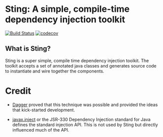 # Sting: A simple, compile-time dependency injection toolkit

[![Build Status](https://secure.travis-ci.org/realityforge/sting.svg?branch=master)](http://travis-ci.org/realityforge/sting)
[![codecov](https://codecov.io/gh/realityforge/sting/branch/master/graph/badge.svg)](https://codecov.io/gh/realityforge/sting)

## What is Sting?

Sting is a super simple, compile time dependency injection toolkit. The toolkit accepts a set of annotated
java classes and generates source code to instantiate and wire together the components.

# Credit

* [Dagger](https://github.com/google/dagger) proved that this technique was possible and provided the ideas
  that kick-started development.

* [javax.inject](https://github.com/javax-inject/javax-inject) or the JSR-330 Dependency Injection standard for
  Java defines the standard injection API. This is not used by Sting but directly influenced much of the API.
